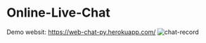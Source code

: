 # Online-Live-Chat
Demo websit: https://web-chat-py.herokuapp.com/
![chat-record](https://user-images.githubusercontent.com/61955371/136677030-26ecbdb6-fb32-4bd3-8599-714c1102a5d0.gif)
